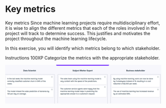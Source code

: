 # Key metrics

Key metrics
Since machine learning projects require multidisciplinary effort, it is wise to align the different metrics that each of the roles involved in the project will track to determine success. This justifies and motivates the project throughout the machine learning lifecycle.

In this exercise, you will identify which metrics belong to which stakeholder.

Instructions
100XP
Categorize the metrics with the appropriate stakeholder.

![alt text](image.png)